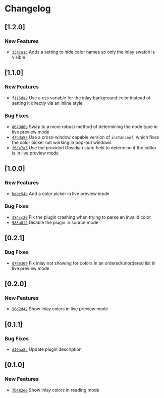 # Changelog

## \[1.2.0]

### New Features

- [`33aca1c`](https://github.com/GRA0007/obsidian-css-inlay-colors/commit/33aca1c2481ebb1296147cb4723ccd2723e53ff2) Adds a setting to hide color names so only the inlay swatch is visible

## \[1.1.0]

### New Features

- [`f115da2`](https://github.com/GRA0007/obsidian-css-inlay-colors/commit/f115da2d6df6d4cdd937e4893eb1280136ecc783) Use a css variable for the inlay background color instead of setting it directly via an inline style

### Bug Fixes

- [`8679d8b`](https://github.com/GRA0007/obsidian-css-inlay-colors/commit/8679d8bc527ad2e26beff06d5fb3a119c7571eb5) Swap to a more robust method of determining the node type in live preview mode
- [`47bda88`](https://github.com/GRA0007/obsidian-css-inlay-colors/commit/47bda8844d7db564489096a959b6dc1722dc4011) Use a cross-window capable version of `instanceof`, which fixes the color picker not working in pop-out windows
- [`f6ce7a3`](https://github.com/GRA0007/obsidian-css-inlay-colors/commit/f6ce7a343063a08e3f6c1fd67fcecb7a0f73490b) Use the provided Obsidian state field to determine if the editor is in live preview mode

## \[1.0.0]

### New Features

- [`babc54b`](https://github.com/GRA0007/obsidian-css-inlay-colors/commit/babc54b7719a22f66ddca3cff387f9c6ec31c710) Add a color picker in live preview mode

### Bug Fixes

- [`384cc20`](https://github.com/GRA0007/obsidian-css-inlay-colors/commit/384cc20e3c81f32d41cf980c44cc9b9d42a7fb7f) Fix the plugin crashing when trying to parse an invalid color
- [`583a8f2`](https://github.com/GRA0007/obsidian-css-inlay-colors/commit/583a8f2afa541f01ef27d88c7e562ea14f708ea7) Disable the plugin in source mode

## \[0.2.1]

### Bug Fixes

- [`d786369`](https://github.com/GRA0007/obsidian-css-inlay-colors/commit/d7863691bed7bdc1c18db30dbe724e021eca7f3e) Fix inlay not showing for colors in an ordered/unordered list in live preview mode

## \[0.2.0]

### New Features

- [`56d2d42`](https://github.com/GRA0007/obsidian-css-inlay-colors/commit/56d2d422d707e2f810b3947a1bf43afcc9f34f46) Show inlay colors in live preview mode

## \[0.1.1]

### Bug Fixes

- [`d10aa8c`](https://github.com/GRA0007/obsidian-css-inlay-colors/commit/d10aa8c11f3408f4a488726c5c098b23c8105f14) Update plugin description

## \[0.1.0]

### New Features

- [`7b482ee`](https://github.com/GRA0007/obsidian-css-inlay-colors/commit/7b482ee6ac89779ff849c4a77024555ad1a518eb) Show inlay colors in reading mode
